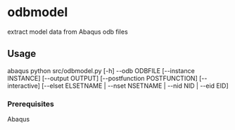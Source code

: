 # odbmodel

extract model data from Abaqus odb files

## Usage

abaqus python src/odbmodel.py [-h] --odb ODBFILE [--instance INSTANCE] [--output OUTPUT]
                   [--postfunction POSTFUNCTION] [--interactive]
                   [--elset ELSETNAME | --nset NSETNAME | --nid NID | --eid EID]

### Prerequisites

Abaqus
